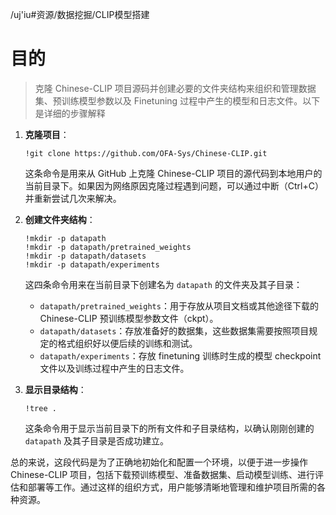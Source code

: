/uj'iu#资源/数据挖掘/CLIP模型搭建

# 目的

> 克隆 Chinese-CLIP 项目源码并创建必要的文件夹结构来组织和管理数据集、预训练模型参数以及 Finetuning 过程中产生的模型和日志文件。以下是详细的步骤解释

1. **克隆项目**：

   ```shell
   !git clone https://github.com/OFA-Sys/Chinese-CLIP.git
   ```

   这条命令是用来从 GitHub 上克隆 Chinese-CLIP 项目的源代码到本地用户的当前目录下。如果因为网络原因克隆过程遇到问题，可以通过中断（Ctrl+C）并重新尝试几次来解决。

2. **创建文件夹结构**：

   ```shell
   !mkdir -p datapath
   !mkdir -p datapath/pretrained_weights
   !mkdir -p datapath/datasets
   !mkdir -p datapath/experiments
   ```

   这四条命令用来在当前目录下创建名为 `datapath` 的文件夹及其子目录：

   - `datapath/pretrained_weights`：用于存放从项目文档或其他途径下载的 Chinese-CLIP 预训练模型参数文件（ckpt）。
   - `datapath/datasets`：存放准备好的数据集，这些数据集需要按照项目规定的格式组织好以便后续的训练和测试。
   - `datapath/experiments`：存放 finetuning 训练时生成的模型 checkpoint 文件以及训练过程中产生的日志文件。

3. **显示目录结构**：

   ```shell
   !tree .
   ```

   这条命令用于显示当前目录下的所有文件和子目录结构，以确认刚刚创建的 `datapath` 及其子目录是否成功建立。

总的来说，这段代码是为了正确地初始化和配置一个环境，以便于进一步操作 Chinese-CLIP 项目，包括下载预训练模型、准备数据集、启动模型训练、进行评估和部署等工作。通过这样的组织方式，用户能够清晰地管理和维护项目所需的各种资源。
